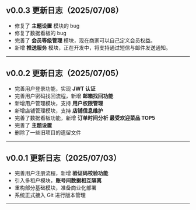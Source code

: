 ## v0.0.3 更新日志（2025/07/08）

- 修复了 **主题设置** 模块的 bug
- 修复了数据看板的 bug
- 完善了 **会员等级管理** 模块，现在商家可以自己定义会员权益。
- 新增 **推送服务** 模块，正在开发中，将支持通过短信与邮件发送通知。

---

## v0.0.2 更新日志（2025/07/05）

- 完善用户登录功能，实现 **JWT 认证**
- 完善用户密码找回流程，新增 **邮箱找回功能**
- 新增用户管理模块，支持 **用户权限管理**
- 新增店铺管理模块，支持 **店铺信息维护**
- 完善了数据看板功能，新增 **订单时间分析** **最受欢迎菜品 TOP5**
- 完善了 **主题设置**
- 删除了一些旧项目的遗留文件

---

## v0.0.1 更新日志（2025/07/03）

- 完善用户注册流程，新增 **验证码校验功能**
- 引入多租户模块，**账号间数据相互隔离**
- 重构部分基础模块，准备商业化部署
- 系统正式接入 Git 进行版本管理

---
